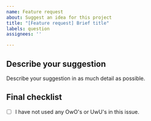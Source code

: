 ```yaml
---
name: Feature request
about: Suggest an idea for this project
title: "[Feature request] Brief title"
labels: question
assignees: ''

---
```


## Describe your suggestion
Describe your suggestion in as much detail as possible.

## Final checklist
- [ ] I have not used any OwO's or UwU's in this issue.
